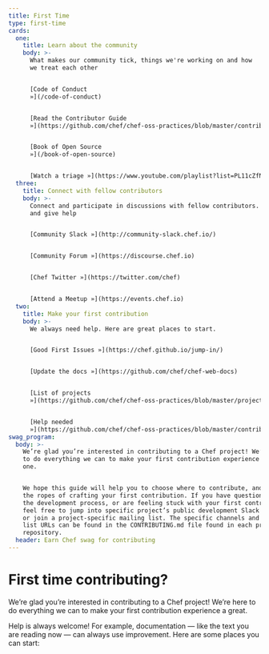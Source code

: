 ```yaml
---
title: First Time
type: first-time
cards:
  one:
    title: Learn about the community
    body: >-
      What makes our community tick, things we're working on and how
      we treat each other


      [Code of Conduct
      »](/code-of-conduct)


      [Read the Contributor Guide
      »](https://github.com/chef/chef-oss-practices/blob/master/contributors/guide/README.md#your-first-contribution)


      [Book of Open Source
      »](/book-of-open-source)


      [Watch a triage »](https://www.youtube.com/playlist?list=PL11cZfNdwNyMMffxAIvH3bfTVv6W65oIh)
  three:
    title: Connect with fellow contributors
    body: >-
      Connect and participate in discussions with fellow contributors. Get help
      and give help


      [Community Slack »](http://community-slack.chef.io/)


      [Community Forum »](https://discourse.chef.io)


      [Chef Twitter »](https://twitter.com/chef)


      [Attend a Meetup »](https://events.chef.io)
  two:
    title: Make your first contribution
    body: >-
      We always need help. Here are great places to start.


      [Good First Issues »](https://chef.github.io/jump-in/)


      [Update the docs »](https://github.com/chef/chef-web-docs)


      [List of projects
      »](https://github.com/chef/chef-oss-practices/blob/master/projects-list.md)


      [Help needed
      »](https://github.com/chef/chef-oss-practices/blob/master/contributors/guide/help-wanted.md)
swag_program:
  body: >-
    We’re glad you’re interested in contributing to a Chef project! We’re here
    to do everything we can to make your first contribution experience a great
    one.


    We hope this guide will help you to choose where to contribute, and show you
    the ropes of crafting your first contribution. If you have questions about
    the development process, or are feeling stuck with your first contribution,
    feel free to jump into specific project’s public development Slack channel,
    or join a project-specific mailing list. The specific channels and mailing
    list URLs can be found in the CONTRIBUTING.md file found in each project
    repository.
  header: Earn Chef swag for contributing
---
```


# First time contributing?

We’re glad you’re interested in contributing to a Chef project! We’re here to do everything we can to make your first contribution experience a great.

Help is always welcome! For example, documentation — like the text you are reading now — can always use improvement. Here are some places you can start:
